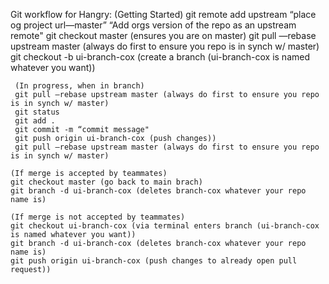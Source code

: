 Git workflow for Hangry:
     (Getting Started)
     git remote add upstream “place og project url—master”  “Add orgs version of the repo as an upstream remote"
     git checkout master (ensures you are on master)
     git pull —rebase upstream master (always do first to ensure you repo is in synch w/ master)
     git checkout -b ui-branch-cox (create a branch (ui-branch-cox is named whatever you want))

     (In progress, when in branch)
     git pull —rebase upstream master (always do first to ensure you repo is in synch w/ master)
     git status
     git add .
     git commit -m “commit message"
     git push origin ui-branch-cox (push changes))
     git pull —rebase upstream master (always do first to ensure you repo is in synch w/ master)

    (If merge is accepted by teammates)
    git checkout master (go back to main brach)
    git branch -d ui-branch-cox (deletes branch-cox whatever your repo name is)

    (If merge is not accepted by teammates)
    git checkout ui-branch-cox (via terminal enters branch (ui-branch-cox is named whatever you want))
    git branch -d ui-branch-cox (deletes branch-cox whatever your repo name is)
    git push origin ui-branch-cox (push changes to already open pull request))